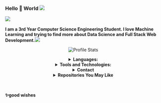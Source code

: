 ### Hello 👋 World <img src="https://github.com/TheDudeThatCode/TheDudeThatCode/blob/master/Assets/Earth.gif" width="24px">

![](https://komarev.com/ghpvc/?username=shsarv&color=blue&style=flat-square&label=PROFILE+VIEWS)

**I am a 3rd Year Computer Science Engineering Student. I love Machine Learning and trying to find more about Data Science and Full Stack Web Development.**<img src="https://media.giphy.com/media/WUlplcMpOCEmTGBtBW/giphy.gif" width="30">

<p align="center">
  <img src="https://github-readme-stats.vercel.app/api?username=shsarv&show_icons=true&hide_border=false&text_color=641e16&icon_color=145a32&bg_color=eaecee&title_color=ee0bf5" alt="Profile Stats"/><br>
</p>

<details align="center">
    <summary align="center"><strong>Languages:</strong></summary>
     <table align="center">
         <tr align="center">
            <td  align = "center"><img src="https://i.ibb.co/sqwPMvX/python.png" alt="python" border="0"><br>Python</td>
             <td  align = "center"><img src="https://img.icons8.com/color/24/000000/c-programming.png"/><br>C</td>
             <td  align = "center"><img src="https://i.ibb.co/Z243jtW/java.png" alt="java" border="0"><br>Java</td>
             <td  align = "center"><img src="https://github.com/shsarv/shsarv/blob/master/re/php.png"alt="tf" border="0" height=30><br>PHP</td>
         </tr>
         <tr align="center">
             <td  align = "center"><img src="https://img.icons8.com/color/24/000000/javascript.png"/><br>JavaScript</td>
             <td  align = "center"><img src="https://img.icons8.com/color/24/000000/html-5.png"/><br>HTML5</td>
             <td  align = "center"><img src="https://img.icons8.com/color/24/000000/css3.png"/><br>CSS3</td>
             <td  align = "center"><img src="https://img.icons8.com/ios-filled/24/000000/mysql-logo.png"/><br>SQL</td>
         </tr>
     </table>
  <p align="center">
  <img src="https://github-readme-stats.vercel.app/api/top-langs/?username=shsarv&layout=compact&show=javascript&show_icons=true&theme=dark" alt="Profile Stats"/><br>
</p>
</details>
 <details align="center">
    <summary align="center"><strong>Tools and Technologies:</strong></summary>
     <table align="center">
         <tr align="center">
             <td  align = "center"><img src="https://i.ibb.co/f2Svrpk/opencv.png" alt="opencv" border="0"><br>OpenCV</td>
             <td  align = "center"><img src="https://www.kubeflow.org/docs/images/logos/TensorFlow.png" alt="tf" border="0" height=30><br>Tensorflow</td>
             <td  align = "center"><img src="https://github.com/shsarv/shsarv/blob/master/re/sklearn.jpg" alt="tf" border="0" height=30><br>Scikit learn</td>
             <td  align = "center"><img src="https://github.com/shsarv/shsarv/blob/master/re/keras.png" alt="tf" border="0" height=30><br>Keras</td>
             <td  align = "center"><img src="https://github.com/shsarv/shsarv/blob/master/re/scipy.png" alt="tf" border="0" height=30><br>Scipy</td>
             <td  align = "center"><img src="https://raw.githubusercontent.com/shsarv/shsarv/master/re/seaborn.png" alt="tf" border="0" height=30><br>seaborn</td>
             <td  align = "center"><img src="https://raw.githubusercontent.com/shsarv/shsarv/master/re/ipython.png" alt="tf" border="0" height=30><br>ipython</td>
         </tr>
         <tr align="center">
             <td  align = "center"><img src="https://www.kubeflow.org/docs/images/logos/Jupyter.png" alt="jupyter" border="0" height=30><br>Jupyter Notebook</td>
             <td  align = "center"><img src="https://img.icons8.com/color/24/000000/git.png"/><br>Git</td>
            <td  align = "center"><img src="https://img.icons8.com/ios-glyphs/24/000000/github.png"/><br>GitHub</td>
             <td  align = "center"><img src="https://raw.githubusercontent.com/shsarv/shsarv/master/re/pandas.png" alt="tf" border="0" height=30><br>pandas</td>
             <td  align = "center"><img src="https://raw.githubusercontent.com/shsarv/shsarv/master/re/numpy.png" alt="tf" border="0" height=30><br>numpy</td>
             <td  align = "center"><img src="https://raw.githubusercontent.com/shsarv/shsarv/master/re/anoconda.png" alt="tf" border="0" height=30><br>Anaconda</td>
             <td  align = "center"><img src="https://raw.githubusercontent.com/shsarv/shsarv/master/re/matplotlib.png" alt="tf" border="0" height=30><br>matplotlib</td>
         </tr>
         <tr align="center">
             <td  align = "center"><img src="https://cdn4.iconfinder.com/data/icons/logos-3/600/React.js_logo-512.png" height=30/><br>React.js</td>
             <td  align = "center"><img src="https://raw.githubusercontent.com/shsarv/shsarv/master/re/node.jpg" alt="tf" border="0" height=30><br>node js</td> 
             <td  align = "center"><img src="https://raw.githubusercontent.com/shsarv/shsarv/master/re/spyder.png" alt="tf" border="0" height=30><br>spyder</td>
             <td  align = "center"><img src="https://raw.githubusercontent.com/shsarv/shsarv/master/re/pycharm.jpg" alt="tf" border="0" height=30><br>pycharm</td>
             <td  align = "center"><img src="https://raw.githubusercontent.com/shsarv/shsarv/master/re/intellij.jpg" alt="tf" border="0" height=30><br>intellij</td>
             <td  align = "center"><img src="https://raw.githubusercontent.com/shsarv/shsarv/master/re/vscode.jpg" alt="tf" border="0" height=30><br>vscode</td>
             <td  align = "center"><img src="https://raw.githubusercontent.com/shsarv/shsarv/master/re/flask.png" alt="tf" border="0" height=30><br>flask</td>  
         </tr>
         <tr align="center">
         </tr>
     </table>
        </details>
        
<details align="center">
<summary align="center"><strong>Contact</strong></summary></br>



| [<img src="https://raw.githubusercontent.com/shsarv/shsarv/master/github.png" alt="github logo" width="34">](https://github.com/shsarv) |  [<img src="https://raw.githubusercontent.com/shsarv/shsarv/master/twitter.png" alt="twitter logo" width="34">](https://twitter.com/sarveshroli) |  [<img src="https://raw.githubusercontent.com/shsarv/shsarv/master/linkedin.jpeg" alt="linkedin logo" width="24">](https://www.linkedin.com//in/sarvesh-kumar-sharma-869a1b185/) |  [<img src="https://raw.githubusercontent.com/shsarv/shsarv/master/gmail.jpeg" alt="gmail logo" width="24">](shsarv2001@gmail.com) | [<img src="https://raw.githubusercontent.com/shsarv/shsarv/master/Sourcerer.jpg" alt="Sourcerer logo" width="24">](https://sourcerer.io/shsarv) |  [<img src="https://raw.githubusercontent.com/shsarv/shsarv/master/Annotation%202020-08-22%20144739.jpg" alt="gitstats logo" width="24">](https://gitstats.me/shsarv) |
|---|---|---|---|---|---|


</details>

<details>
    <summary align="center"><strong>Repositories You May Like</strong></summary></br>

<a href="https://github.com/shsarv/machine-learning-Projects">
  <img align="left" src="https://github-readme-stats.vercel.app/api/pin/?username=shsarv&repo=machine-learning-Projects" />
</a>
<a href="https://github.com/shsarv/Diabetes-prediction">
  <img align="left" src="https://github-readme-stats.vercel.app/api/pin/?username=shsarv&repo=Diabetes-prediction" />
</a>
    
</details>


<!-- 🔭 I’m currently working on Machine Learning Based Projects.
- 🌱 I’m currently learning Data Science | Full Stack Web development | Machine Learning.
- 👯 I’m looking to collaborate  on Machine Learning and Web Development Projects.<img src="https://media.giphy.com/media/WUlplcMpOCEmTGBtBW/giphy.gif" width="30">
- 🤔 I’m looking for help in Backend Development.
- 💬 Ask me about Data Science.I will try to help you as much as I can
- ⚡ Quote : You perform the obligatory duties, for action is superior to inaction. And, through inaction, even the maintenance of your body will not be possible.
- 📫 How to reach me: .... 
Reach me -<img src="https://media.giphy.com/media/VgCDAzcKvsR6OM0uWg/giphy.gif" width="30">   -->


<br>
<br>


**✨good wishes**
